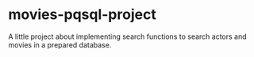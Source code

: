 # movies-pqsql-project
A little project about implementing search functions to search actors and movies in a prepared database.
